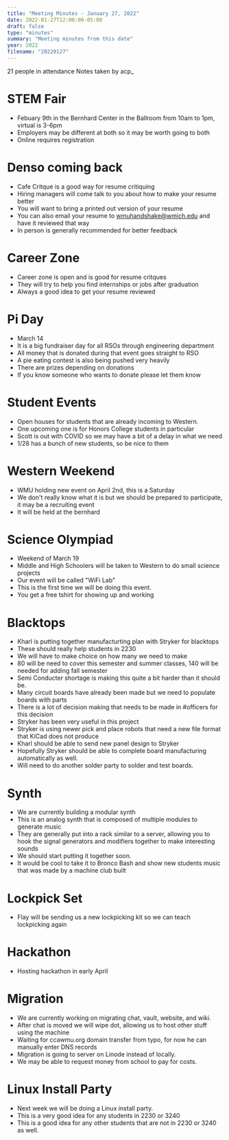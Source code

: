 ```yaml
---
title: "Meeting Minutes - January 27, 2022"
date: 2022-01-27T12:00:00-05:00
draft: false
type: "minutes"
summary: "Meeting minutes from this date"
year: 2022
filename: "20220127"
---
```


21 people in attendance
Notes taken by acp_

# STEM Fair
 - Febuary 9th in the Bernhard Center in the Ballroom from 10am to 1pm, virtual is 3-6pm
 - Employers may be different at both so it may be worth going to both
 - Online requires registration
# Denso coming back
 - Cafe Critque is a good way for resume critiquing
 - Hiring managers will come talk to you about how to make your resume better
 - You will want to bring a printed out version of your resume
 - You can also email your resume to wmuhandshake@wmich.edu and have it reviewed that way
 - In person is generally recommended for better feedback

# Career Zone
 - Career zone is open and is good for resume critques
 - They will try to help you find internships or jobs after graduation
 - Always a good idea to get your resume reviewed

# Pi Day
 - March 14
 - It is a big fundraiser day for all RSOs through engineering department
 - All money that is donated during that event goes straight to RSO
 - A pie eating contest is also being pushed very heavily
 - There are prizes depending on donations
 - If you know someone who wants to donate please let them know

# Student Events
 - Open houses for students that are already incoming to Western.
 - One upcoming one is for Honors College students in particular
 - Scott is out with COVID so we may have a bit of a delay in what we need
 - 1/28 has a bunch of new students, so be nice to them

# Western Weekend
 - WMU holding new event on April 2nd, this is a Saturday
 - We don't really know what it is but we should be prepared to participate, it may be a recruiting event
 - It will be held at the bernhard

# Science Olympiad
 - Weekend of March 19
 - Middle and High Schoolers will be taken to Western to do small science projects
 - Our event will be called "WiFi Lab"
 - This is the first time we will be doing this event.
 - You get a free tshirt for showing up and working

# Blacktops
 - Kharl is putting together manufacturting plan with Stryker for blacktops
 - These should really help students in 2230
 - We will have to make choice on how many we need to make
 - 80 will be need to cover this semester and summer classes, 140 will be needed for adding fall semester
 - Semi Conducter shortage is making this quite a bit harder than it should be.
 - Many circuit boards have already been made but we need to populate boards with parts
 - There is a lot of decision making that needs to be made in #officers for this decision
 - Stryker has been very useful in this project
 - Stryker is using newer pick and place robots that need a new file format that KiCad does not produce
 - Kharl should be able to send new panel design to Stryker
 - Hopefully Stryker should be able to complete board manufacturing automatically as well.
 - Will need to do another solder party to solder and test boards.

# Synth
 - We are currently building a modular synth
 - This is an analog synth that is composed of multiple modules to generate music
 - They are generally put into a rack similar to a server, allowing you to hook the signal generators and modifiers together to make interesting sounds
 - We should start putting it together soon.
 - It would be cool to take it to Bronco Bash and show new students music that was made by a machine club built

# Lockpick Set
 - Flay will be sending us a new lockpicking kit so we can teach lockpicking again

# Hackathon
 - Hosting hackathon in early April

# Migration
 - We are currently working on migrating chat, vault, website, and wiki.
 - After chat is moved we will wipe dot, allowing us to host other stuff using the machine
 - Waiting for ccawmu.org domain transfer from typo, for now he can manually enter DNS records
 - Migration is going to server on Linode instead of locally.
 - We may be able to request money from school to pay for costs.

# Linux Install Party
 - Next week we will be doing a Linux install party.
 - This is a very good idea for any students in 2230 or 3240
 - This is a good idea for any other students that are not in 2230 or 3240 as well.
 
